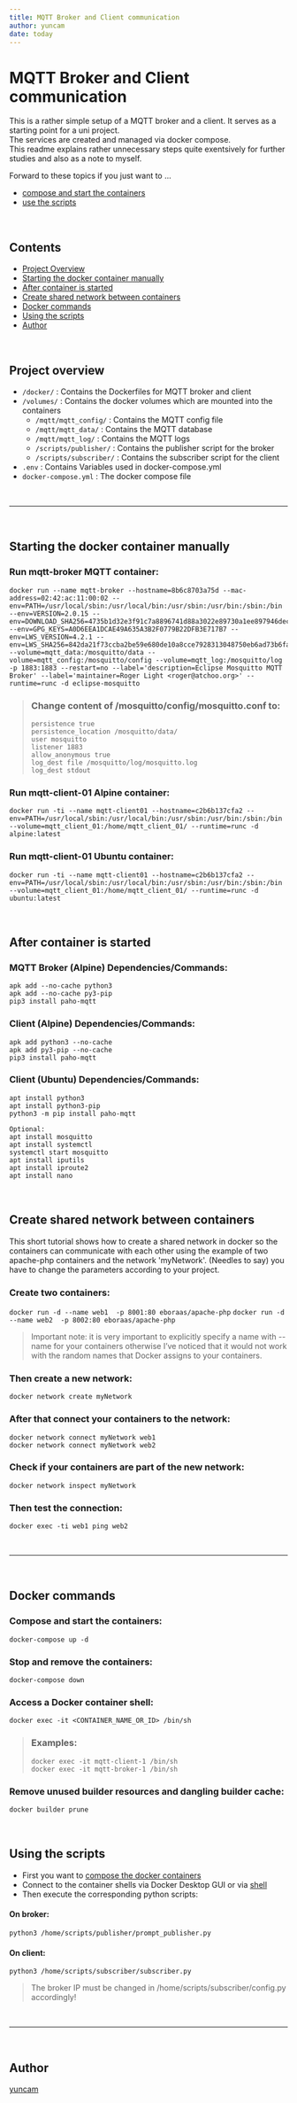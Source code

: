 ```yaml
---
title: MQTT Broker and Client communication
author: yuncam
date: today
---
```


# MQTT Broker and Client communication
This is a rather simple setup of a MQTT broker and a client.
It serves as a starting point for a uni project.  
The services are created and managed via docker compose.  
This readme explains rather unnecessary steps quite exentsively for further studies and also as a note to myself.

Forward to these topics if you just want to ...
- [compose and start the containers](#docker-commands)
- [use the scripts](#using-the-scripts)

<br>

## __Contents__
- [Project Overview](#project-overview)
- [Starting the docker container manually](#starting-the-docker-container-manually)
- [After container is started](#after-container-is-started)
- [Create shared network between containers](#create-shared-network-between-containers)
- [Docker commands](#docker-commands)
- [Using the scripts](#using-the-scripts)
- [Author](#author)


<br>

## __Project overview__
- ```/docker/``` : Contains the Dockerfiles for MQTT broker and client
- ```/volumes/``` : Contains the docker volumes which are mounted into the containers
    - ```/mqtt/mqtt_config/``` : Contains the MQTT config file
    - ```/mqtt/mqtt_data/``` : Contains the MQTT database
    - ```/mqtt/mqtt_log/``` : Contains the MQTT logs
    - ```/scripts/publisher/``` : Contains the publisher script for the broker
    - ```/scripts/subscriber/``` : Contains the subscriber script for the client
- ```.env``` : Contains Variables used in docker-compose.yml
- ```docker-compose.yml``` : The docker compose file

<br>

---

<br>

## __Starting the docker container manually__
### Run mqtt-broker MQTT container:
```
docker run --name mqtt-broker --hostname=8b6c8703a75d --mac-address=02:42:ac:11:00:02 --env=PATH=/usr/local/sbin:/usr/local/bin:/usr/sbin:/usr/bin:/sbin:/bin --env=VERSION=2.0.15 --env=DOWNLOAD_SHA256=4735b1d32e3f91c7a8896741d88a3022e89730a1ee897946decfa0df27039ac6 --env=GPG_KEYS=A0D6EEA1DCAE49A635A3B2F0779B22DFB3E717B7 --env=LWS_VERSION=4.2.1 --env=LWS_SHA256=842da21f73ccba2be59e680de10a8cce7928313048750eb6ad73b6fa50763c51 --volume=mqtt_data:/mosquitto/data --volume=mqtt_config:/mosquitto/config --volume=mqtt_log:/mosquitto/log -p 1883:1883 --restart=no --label='description=Eclipse Mosquitto MQTT Broker' --label='maintainer=Roger Light <roger@atchoo.org>' --runtime=runc -d eclipse-mosquitto
```

>   ### Change content of /mosquitto/config/mosquitto.conf to:
>   ```
>   persistence true
>   persistence_location /mosquitto/data/
>   user mosquitto
>   listener 1883
>   allow_anonymous true
>   log_dest file /mosquitto/log/mosquitto.log
>   log_dest stdout
>   ```

### Run mqtt-client-01 Alpine container:
```
docker run -ti --name mqtt-client01 --hostname=c2b6b137cfa2 --env=PATH=/usr/local/sbin:/usr/local/bin:/usr/sbin:/usr/bin:/sbin:/bin --volume=mqtt_client_01:/home/mqtt_client_01/ --runtime=runc -d alpine:latest
```

### Run mqtt-client-01 Ubuntu container:
```
docker run -ti --name mqtt-client01 --hostname=c2b6b137cfa2 --env=PATH=/usr/local/sbin:/usr/local/bin:/usr/sbin:/usr/bin:/sbin:/bin --volume=mqtt_client_01:/home/mqtt_client_01/ --runtime=runc -d ubuntu:latest
```

<br>

## __After container is started__
### MQTT Broker (Alpine) Dependencies/Commands:
```
apk add --no-cache python3
apk add --no-cache py3-pip
pip3 install paho-mqtt
```

### Client (Alpine) Dependencies/Commands:
```
apk add python3 --no-cache
apk add py3-pip --no-cache
pip3 install paho-mqtt
```

### Client (Ubuntu) Dependencies/Commands:
```
apt install python3
apt install python3-pip
python3 -m pip install paho-mqtt

Optional:
apt install mosquitto
apt install systemctl
systemctl start mosquitto
apt install iputils
apt install iproute2
apt install nano
```

<br>

## __Create shared network between containers__
This short tutorial shows how to create a shared network in docker so the containers can communicate with each other
using the example of two apache-php containers and the network 'myNetwork'. 
(Needles to say) you have to change the parameters according to your project.

### Create two containers:
```docker run -d --name web1  -p 8001:80 eboraas/apache-php```
```docker run -d --name web2  -p 8002:80 eboraas/apache-php```
> Important note: it is very important to explicitly specify a name with --name for your containers otherwise I’ve noticed that it would not work with the random names that Docker assigns to your containers.

### Then create a new network:
```docker network create myNetwork```

### After that connect your containers to the network:
```docker network connect myNetwork web1```  
```docker network connect myNetwork web2```

### Check if your containers are part of the new network:
```docker network inspect myNetwork```

### Then test the connection:
```docker exec -ti web1 ping web2```

<br>

---

<br>

## __Docker commands__
### Compose and start the containers:
```docker-compose up -d```  

### Stop and remove the containers:
```docker-compose down```  

### Access a Docker container shell:
```docker exec -it <CONTAINER_NAME_OR_ID> /bin/sh```
> ### Examples:   
> ```docker exec -it mqtt-client-1 /bin/sh```   
> ```docker exec -it mqtt-broker-1 /bin/sh```

### Remove unused builder resources and dangling builder cache:
```docker builder prune```

<br>

## __Using the scripts__
- First you want to [compose the docker containers](#compose-and-start-the-containers)
- Connect to the container shells via Docker Desktop GUI or via [shell](#access-a-docker-container-shell)
- Then execute the corresponding python scripts:

#### On broker:
```python3 /home/scripts/publisher/prompt_publisher.py```

#### On client:
```python3 /home/scripts/subscriber/subscriber.py```
> The broker IP must be changed in /home/scripts/subscriber/config.py accordingly!

<br>

---

<br>

## Author
[yuncam](https://github.com/yuncam)


